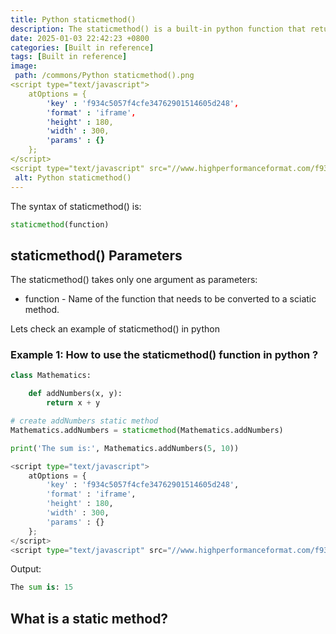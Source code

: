 ```yaml
---
title: Python staticmethod()
description: The staticmethod() is a built-in python function that returns a static method of a given function.
date: 2025-01-03 22:42:23 +0800
categories: [Built in reference]
tags: [Built in reference]
image:
 path: /commons/Python staticmethod().png
<script type="text/javascript">
	atOptions = {
		'key' : 'f934c5057f4cfe34762901514605d248',
		'format' : 'iframe',
		'height' : 180,
		'width' : 300,
		'params' : {}
	};
</script>
<script type="text/javascript" src="//www.highperformanceformat.com/f934c5057f4cfe34762901514605d248/invoke.js"></script>
 alt: Python staticmethod()
---
```


The syntax of staticmethod() is:

```python
staticmethod(function)

```
<script type="text/javascript">
	atOptions = {
		'key' : 'f934c5057f4cfe34762901514605d248',
		'format' : 'iframe',
		'height' : 180,
		'width' : 300,
		'params' : {}
	};
</script>
<script type="text/javascript" src="//www.highperformanceformat.com/f934c5057f4cfe34762901514605d248/invoke.js"></script>

## staticmethod() Parameters

The staticmethod() takes only one argument as parameters:

* function \- Name of the function that needs to be converted to a sciatic method.

Lets check an example of staticmethod() in python

### Example 1: How to use the staticmethod() function in python ?

```python
class Mathematics:

    def addNumbers(x, y):
        return x + y

# create addNumbers static method
Mathematics.addNumbers = staticmethod(Mathematics.addNumbers)

print('The sum is:', Mathematics.addNumbers(5, 10))

<script type="text/javascript">
	atOptions = {
		'key' : 'f934c5057f4cfe34762901514605d248',
		'format' : 'iframe',
		'height' : 180,
		'width' : 300,
		'params' : {}
	};
</script>
<script type="text/javascript" src="//www.highperformanceformat.com/f934c5057f4cfe34762901514605d248/invoke.js"></script>
```

Output:

```python
The sum is: 15

```

## What is a static method?